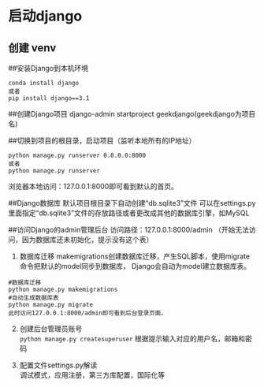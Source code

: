 # 启动django

## 创建 venv

##安装Django到本机环境
```
conda install django
或者
pip install django==3.1

```

##创建Django项目
django-admin startproject geekdjango(geekdjango为项目名)

##切换到项目的根目录，启动项目（监听本地所有的IP地址）
```
python manage.py runserver 0.0.0.0:8000
或者
python manage.py runserver
```
浏览器本地访问：127.0.0.1:8000即可看到默认的首页。

##Django数据库
默认项目根目录下自动创建“db.sqlite3”文件
可以在settings.py里面指定“db.sqlite3”文件的存放路径或者更改成其他的数据库引擎，如MySQL

##访问Django的admin管理后台
访问路径：127.0.0.1:8000/admin （开始无法访问，因为数据库还未初始化，提示没有这个表）
1. 数据库迁移
makemigrations创建数据库迁移，产生SQL脚本，使用migrate命令把默认的model同步到数据库，
Django会自动为model建立数据库表。
   
```
#数据库迁移
python manage.py makemigrations
#自动生成数据库表
python manage.py migrate
此时访问127.0.0.1:8000/admin即可看到后台登录页面。
```

2. 创建后台管理员账号  
`python manage.py createsuperuser`
根据提示输入对应的用户名，邮箱和密码


3. 配置文件settings.py解读  
调试模式，应用注册，第三方库配置，国际化等